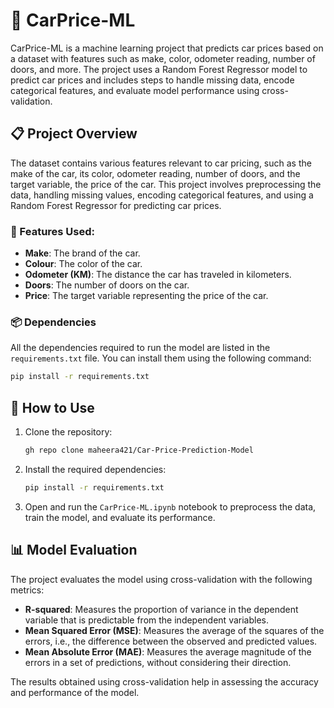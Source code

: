 # 🚗 CarPrice-ML

CarPrice-ML is a machine learning project that predicts car prices based on a dataset with features such as make, color, odometer reading, number of doors, and more. The project uses a Random Forest Regressor model to predict car prices and includes steps to handle missing data, encode categorical features, and evaluate model performance using cross-validation.

## 📋 Project Overview

The dataset contains various features relevant to car pricing, such as the make of the car, its color, odometer reading, number of doors, and the target variable, the price of the car. This project involves preprocessing the data, handling missing values, encoding categorical features, and using a Random Forest Regressor for predicting car prices.

### 📝 Features Used:
- **Make**: The brand of the car.
- **Colour**: The color of the car.
- **Odometer (KM)**: The distance the car has traveled in kilometers.
- **Doors**: The number of doors on the car.
- **Price**: The target variable representing the price of the car.

### 📦 Dependencies

All the dependencies required to run the model are listed in the `requirements.txt` file. You can install them using the following command:

```bash
pip install -r requirements.txt
```

## 🚀 How to Use

1. Clone the repository:
    ```bash
    gh repo clone maheera421/Car-Price-Prediction-Model
    ```

2. Install the required dependencies:
    ```bash
    pip install -r requirements.txt
    ```

3. Open and run the `CarPrice-ML.ipynb` notebook to preprocess the data, train the model, and evaluate its performance.

## 📊 Model Evaluation

The project evaluates the model using cross-validation with the following metrics:
- **R-squared**: Measures the proportion of variance in the dependent variable that is predictable from the independent variables.
- **Mean Squared Error (MSE)**: Measures the average of the squares of the errors, i.e., the difference between the observed and predicted values.
- **Mean Absolute Error (MAE)**: Measures the average magnitude of the errors in a set of predictions, without considering their direction.

The results obtained using cross-validation help in assessing the accuracy and performance of the model.

